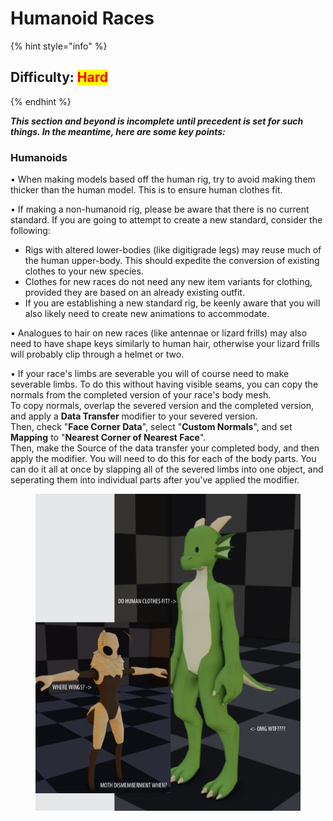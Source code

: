 # Humanoid Races

{% hint style="info" %}
## Difficulty: <mark style="color:red;">Hard</mark>
{% endhint %}

_**This section and beyond is incomplete until precedent is set for such things. In the meantime, here are some key points:**_

### Humanoids

• When making models based off the human rig, try to avoid making them thicker than the human model. This is to ensure human clothes fit.

• If making a non-humanoid rig, please be aware that there is no current standard. If you are going to attempt to create a new standard, consider the following:

* Rigs with altered lower-bodies (like digitigrade legs) may reuse much of the human upper-body. This should expedite the conversion of existing clothes to your new species.
* Clothes for new races do not need any new item variants for clothing, provided they are based on an already existing outfit.
* If you are establishing a new standard rig, be keenly aware that you will also likely need to create new animations to accommodate.

• Analogues to hair on new races (like antennae or lizard frills) may also need to have shape keys similarly to human hair, otherwise your lizard frills will probably clip through a helmet or two.

• If your race's limbs are severable you will of course need to make severable limbs. To do this without having visible seams, you can copy the normals from the completed version of your race's body mesh.\
To copy normals, overlap the severed version and the completed version, and apply a **Data Transfer** modifier to your severed version.\
Then, check "**Face Corner Data**", select "**Custom Normals**", and set **Mapping** to "**Nearest Corner of Nearest Face**".\
Then, make the Source of the data transfer your completed body, and then apply the modifier. You will need to do this for each of the body parts. You can do it all at once by slapping all of the severed limbs into one object, and seperating them into individual parts after you've applied the modifier.

<figure><img src="../../.gitbook/assets/Untitled (2).png" alt=""><figcaption></figcaption></figure>

